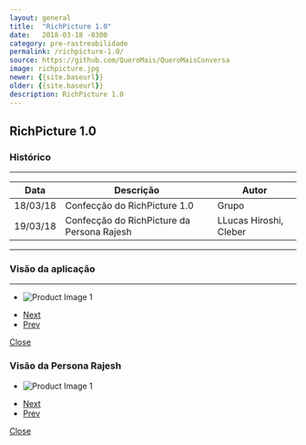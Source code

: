 ```yaml
---
layout: general
title:  "RichPicture 1.0"
date:   2018-03-18 -0300
category: pre-rastreabilidade
permalink: /richpicture-1.0/
source: https://github.com/QueroMais/QueroMaisConversa
image: richpicture.jpg
newer: {{site.baseurl}}
older: {{site.baseurl}}
description: RichPicture 1.0
---
```


## RichPicture 1.0


### Histórico
_____________

<table class="mdl-data-table mdl-js-data-table  mdl-shadow--2dp">
  <thead>
    <tr>
      <th class="mdl-data-table__cell--non-numeric">Data</th>
      <th class="mdl-data-table__cell--non-numeric">Descrição</th>
      <th class="mdl-data-table__cell--non-numeric">Autor</th>
    </tr>
  </thead>
  <tbody>
    <tr>
      <td class="mdl-data-table__cell--non-numeric">18/03/18</td>
      <td class="mdl-data-table__cell--non-numeric">Confecção do RichPicture 1.0</td>
      <td class="mdl-data-table__cell--non-numeric">Grupo</td>
    </tr>
    <tr>
      <td class="mdl-data-table__cell--non-numeric">19/03/18</td>
      <td class="mdl-data-table__cell--non-numeric">Confecção do RichPicture da Persona Rajesh</td>
      <td class="mdl-data-table__cell--non-numeric">LLucas Hiroshi, Cleber</td>
    </tr>
  </tbody>
</table>

______________________
### Visão da aplicação
______________________

<section class="cd-single-item">
    <div class="cd-slider-wrapper">
        <ul class="cd-slider">
            <li class="selected"><img src="{{site.baseurl}}/assets/images/richpicture_version/richpicture_1.0.png" alt="Product Image 1"></li>
        </ul> <!-- cd-slider -->
        <ul class="cd-slider-navigation">
            <li><a href="#0" class="cd-prev inactive">Next</a></li>
            <li><a href="#0" class="cd-next">Prev</a></li>
        </ul> <!-- cd-slider-navigation -->
        <a href="#0" class="cd-close">Close</a>
    </div> <!-- cd-slider-wrapper -->
</section> <!-- cd-single-item -->


### Visão da Persona Rajesh

<section class="cd-single-item">
    <div class="cd-slider-wrapper">
        <ul class="cd-slider">
            <li class="selected"><img src="{{site.baseurl}}/assets/images/richpicture_version/persona_rajesh.jpg" alt="Product Image 1"></li>
        </ul> <!-- cd-slider -->
        <ul class="cd-slider-navigation">
            <li><a href="#0" class="cd-prev inactive">Next</a></li>
            <li><a href="#0" class="cd-next">Prev</a></li>
        </ul> <!-- cd-slider-navigation -->
        <a href="#0" class="cd-close">Close</a>
    </div> <!-- cd-slider-wrapper -->
</section> <!-- cd-single-item -->
